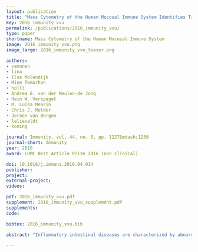 ```yaml
---
layout: publication
title: "Mass Cytometry of the Human Mucosal Immune System Identifies Tissue- and Disease-Associated Immune Subsets"
key: 2016_immunity_vvu
permalink: /publications/2016_immunity_vvu/
type: paper
shortname: Mass Cytometry of the Human Mucosal Immune System
image: 2016_immunity_vvu.png
image_large: 2016_immunity_vvu_teaser.png

authors:
- vanunen
- lina
- Ilse Molendijk
- Mine Temurhan
- hollt
- Andrea E. van der Meulen-de Jong
- Hein W. Verspaget
- M. Luisa Mearin
- Chris J. Mulder
- Jeroen van Bergen
- lelieveldt
- koning

journal: Immunity, vol. 44, no. 5, pp. 1227&mdash;1239
journal-short: Immunity
year: 2016
award: LUMC Best Article Prize 2016 (non clinical)

doi: 10.1016/j.immuni.2016.04.014
publisher:
project:
external-project:
videos:

pdf: 2016_immunity_vvu.pdf
supplement: 2016_immunity_vvu_supplement.pdf
supplements:
code:

bibtex: 2016_immunity_vvu.bib

abstract: "Inflammatory intestinal diseases are characterized by abnormal immune responses and affect distinct locations of the gastrointestinal tract. Although the role of several immune subsets in driving intestinal pathology has been studied, a system-wide approach that simultaneously interrogates all major lineages on a single-cell basis is lacking. We used high-dimensional mass cytometry to generate a system-wide view of the human mucosal immune system in health and disease. We distinguished 142 immune subsets and through computational applications found distinct immune subsets in peripheral blood mononuclear cells and intestinal biopsies that distinguished patients from controls. In addition, mucosal lymphoid malignancies were readily detected as well as precursors from which these likely derived. These findings indicate that an integrated high-dimensional analysis of the entire immune system can identify immune subsets associated with the pathogenesis of complex intestinal disorders. This might have implications for diagnostic procedures, immune-monitoring, and treatment of intestinal diseases and mucosal malignancies."

---
```

